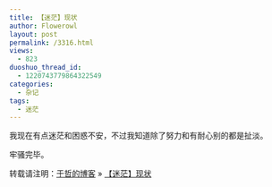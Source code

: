```yaml
---
title: 【迷茫】现状
author: Flowerowl
layout: post
permalink: /3316.html
views:
  - 823
duoshuo_thread_id:
  - 1220743779864322549
categories:
  - 杂记
tags:
  - 迷茫
---
```

我现在有点迷茫和困惑不安，不过我知道除了努力和有耐心别的都是扯淡。

牢骚完毕。

转载请注明：[于哲的博客][1] &raquo; [【迷茫】现状][2]

 [1]: http://localhost/wordpress
 [2]: http://localhost/wordpress/3316.html